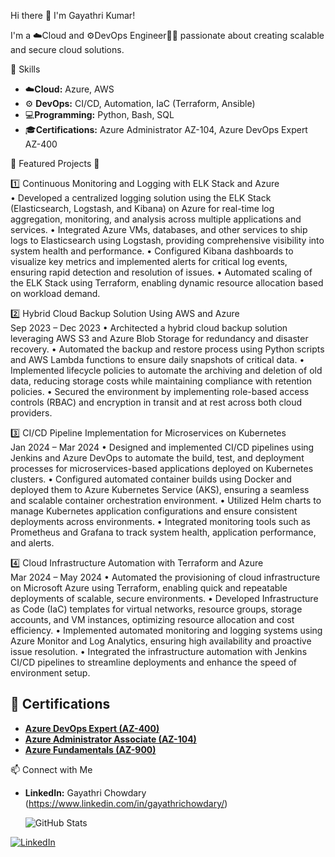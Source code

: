 Hi there 👋 I'm Gayathri Kumar!


I'm a ☁️Cloud and ⚙️DevOps Engineer👩‍💻 passionate about creating scalable and secure cloud solutions.

🔧 Skills 
- ☁️**Cloud:** Azure, AWS
- ⚙️ **DevOps:** CI/CD, Automation, IaC (Terraform, Ansible)
- 💻**Programming:** Python, Bash, SQL
- 🎓**Certifications:** Azure Administrator AZ-104, Azure DevOps Expert AZ-400
  
🌟 Featured Projects 🌟

1️⃣ Continuous Monitoring and Logging with ELK Stack and Azure                             
• Developed a centralized logging solution using the ELK Stack (Elasticsearch, Logstash, and Kibana) 
on Azure for real-time log aggregation, monitoring, and analysis across multiple applications and 
services. 
• Integrated Azure VMs, databases, and other services to ship logs to Elasticsearch using Logstash, 
providing comprehensive visibility into system health and performance. 
• Configured Kibana dashboards to visualize key metrics and implemented alerts for critical log events, 
ensuring rapid detection and resolution of issues. 
• Automated scaling of the ELK Stack using Terraform, enabling dynamic resource allocation based on 
workload demand. 

2️⃣ Hybrid Cloud Backup Solution Using AWS and Azure                                             
Sep 2023 – Dec 2023 
• Architected a hybrid cloud backup solution leveraging AWS S3 and Azure Blob Storage for 
redundancy and disaster recovery. 
• Automated the backup and restore process using Python scripts and AWS Lambda functions to ensure 
daily snapshots of critical data. 
• Implemented lifecycle policies to automate the archiving and deletion of old data, reducing storage 
costs while maintaining compliance with retention policies. 
• Secured the environment by implementing role-based access controls (RBAC) and encryption in 
transit and at rest across both cloud providers.

3️⃣ CI/CD Pipeline Implementation for Microservices on Kubernetes                            
Jan 2024 – Mar 2024 
• Designed and implemented CI/CD pipelines using Jenkins and Azure DevOps to automate the build, 
test, and deployment processes for microservices-based applications deployed on Kubernetes clusters. 
• Configured automated container builds using Docker and deployed them to Azure Kubernetes Service 
(AKS), ensuring a seamless and scalable container orchestration environment. 
• Utilized Helm charts to manage Kubernetes application configurations and ensure consistent 
deployments across environments. 
• Integrated monitoring tools such as Prometheus and Grafana to track system health, application 
performance, and alerts. 

4️⃣ Cloud Infrastructure Automation with Terraform and Azure                                   
Mar 2024 – May 2024 
• Automated the provisioning of cloud infrastructure on Microsoft Azure using Terraform, enabling 
quick and repeatable deployments of scalable, secure environments. 
• Developed Infrastructure as Code (IaC) templates for virtual networks, resource groups, storage 
accounts, and VM instances, optimizing resource allocation and cost efficiency. 
• Implemented automated monitoring and logging systems using Azure Monitor and Log Analytics, 
ensuring high availability and proactive issue resolution. 
• Integrated the infrastructure automation with Jenkins CI/CD pipelines to streamline deployments and 
enhance the speed of environment setup. 


## 📜 Certifications

- **[Azure DevOps Expert (AZ-400)](https://learn.microsoft.com/api/credentials/share/en-us/GayathriNaidu-8997/C5CE0EB56E14E53E?sharingId=B3B61FF1D58E6216)**  
-  **[Azure Administrator Associate (AZ-104)](https://learn.microsoft.com/api/credentials/share/en-us/GayathriNaidu-8997/C501DEBAB487125?sharingId=B3B61FF1D58E6216)**  
- **[Azure Fundamentals (AZ-900)](https://learn.microsoft.com/api/credentials/share/en-us/GayathriNaidu-8997/324DF2E14F3D4245?sharingId=B3B61FF1D58E6216)**  



📫 Connect with Me
- **LinkedIn:** Gayathri Chowdary (https://www.linkedin.com/in/gayathrichowdary/)

  ![GitHub Stats](https://github-readme-stats.vercel.app/api?username=gayi3kumar&show_icons=true&theme=radical)



[![LinkedIn](https://img.shields.io/badge/-LinkedIn-blue?style=flat-square&logo=linkedin)](https://www.linkedin.com/in/gayathrichowdary)

